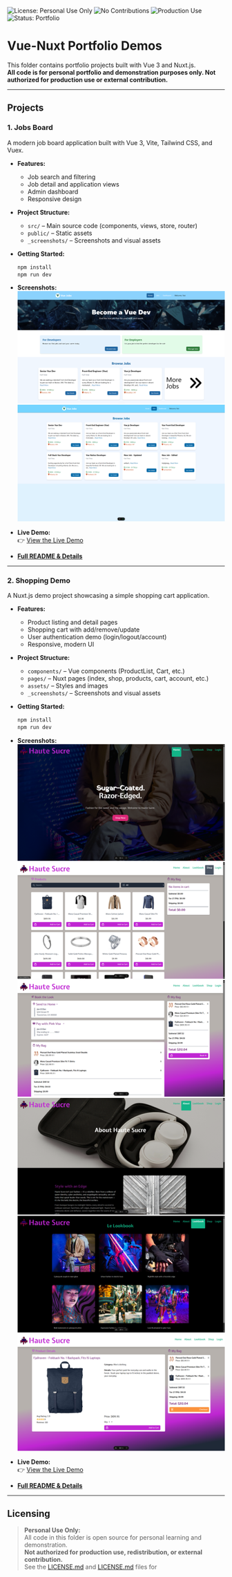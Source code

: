 ![License: Personal Use Only](https://img.shields.io/badge/license-personal--use--only-blue.svg)
![No Contributions](https://img.shields.io/badge/contributions-closed-red.svg)
![Production Use](https://img.shields.io/badge/production%20use-not%20authorized-lightgrey.svg)
![Status: Portfolio](https://img.shields.io/badge/status-portfolio-brightgreen.svg)

# Vue-Nuxt Portfolio Demos

This folder contains portfolio projects built with Vue 3 and Nuxt.js.  
**All code is for personal portfolio and demonstration purposes only. Not authorized for production use or external contribution.**

---

## Projects

### 1. Jobs Board

A modern job board application built with Vue 3, Vite, Tailwind CSS, and Vuex.

- **Features:**

  - Job search and filtering
  - Job detail and application views
  - Admin dashboard
  - Responsive design

- **Project Structure:**

  - `src/` – Main source code (components, views, store, router)
  - `public/` – Static assets
  - `_screenshots/` – Screenshots and visual assets

- **Getting Started:**

  ```sh
  npm install
  npm run dev
  ```

- **Screenshots:**  
  ![Home Screenshot](Jobs%20Board/_screenshots/Screenshot-Home.png)  
  ![Jobs Screenshot](Jobs%20Board/_screenshots/Screenshot-Jobs.png)

- **Live Demo:**  
  👉 [View the Live Demo](https://main.d1s9mwdqfzhl92.amplifyapp.com/)

- **[Full README & Details](Jobs%20Board/README.md)**

---

### 2. Shopping Demo

A Nuxt.js demo project showcasing a simple shopping cart application.

- **Features:**

  - Product listing and detail pages
  - Shopping cart with add/remove/update
  - User authentication demo (login/logout/account)
  - Responsive, modern UI

- **Project Structure:**

  - `components/` – Vue components (ProductList, Cart, etc.)
  - `pages/` – Nuxt pages (index, shop, products, cart, account, etc.)
  - `assets/` – Styles and images
  - `_screenshots/` – Screenshots and visual assets

- **Getting Started:**

  ```sh
  npm install
  npm run dev
  ```

- **Screenshots:**  
  ![Home Screenshot](Shopping%20Demo/_screenshots/Vue-Shopping-Home.png)
  ![Shop Screenshot](Shopping%20Demo/_screenshots/Vue-Shopping-Shop.png)  
  ![Checkout Screenshot](Shopping%20Demo/_screenshots/Vue-Shopping-Checkout.png)
  ![About Screenshot](Shopping%20Demo/_screenshots/Vue-Shopping-About.png)
  ![Lookbook Screenshot](Shopping%20Demo/_screenshots/Vue-Shopping-Lookbook.png)
  ![Item Detail Screenshot](Shopping%20Demo/_screenshots/Vue-Shopping-Item-Detail.png)

- **Live Demo:**  
  👉 [View the Live Demo](https://master.d10ym6o28kp1nb.amplifyapp.com/)

- **[Full README & Details](Shopping%20Demo/README.md)**

---

## Licensing

> **Personal Use Only:**  
> All code in this folder is open source for personal learning and demonstration.  
> **Not authorized for production use, redistribution, or external contribution.**  
> See the [LICENSE.md](Shopping%20Demo/LICENSE.md) and [LICENSE.md](Jobs%20Board/_screenshots/LICENSE.md) files for
